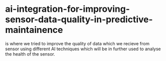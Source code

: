 # ai-integration-for-improving-sensor-data-quality-in-predictive-maintainence
is where we tried to improve the quality of data which we recieve from sensor using different AI techniques which will be in further used to analyse the health of the sensor.
